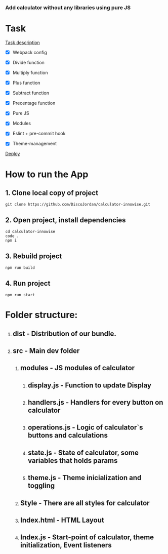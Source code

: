 ### Add calculator without any libraries using pure JS

# Task

[Task description](https://docs.google.com/document/d/1zpXXeSae-BlcxPKgw3DhxZA92cspVailrPYoaXSYrW8/edit?tab=t.0#heading=h.5dt3hghpa22f "Task")

- [x] Webpack config
- [x] Divide function
- [x] Multiply function
- [x] Plus function
- [x] Subtract function
- [x] Precentage function
- [x] Pure JS
- [x] Modules
- [x] Eslint + pre-commit hook
- [x] Theme-management


[Deploy](https://discojordan.github.io/calculator-innowise/dist/index.html "Deploy")
# How to run the App

## 1. Clone local copy of project 

`git clone https://github.com/DiscoJordan/calculator-innowise.git`

## 2. Open project, install dependencies 

```
cd calculator-innowise
code .
npm i
```

## 3. Rebuild project

`npm run build`

## 4. Run project

`npm run start`

# Folder structure:

1. ## dist - Distribution of our bundle.
2. ## src - Main dev folder
    1. ## modules - JS modules of calculator
         1. ## display.js - Function to update Display
         2. ## handlers.js - Handlers for every button on calculator
         3. ## operations.js - Logic of calculator`s buttons and calculations
         4. ## state.js - State of calculator, some variables that holds params
         5. ## theme.js - Theme inicialization and toggling
    2. ## Style - There are all styles for calculator
    3. ## Index.html - HTML Layout 
    4. ## Index.js - Start-point of calculator, theme initialization, Event listeners
